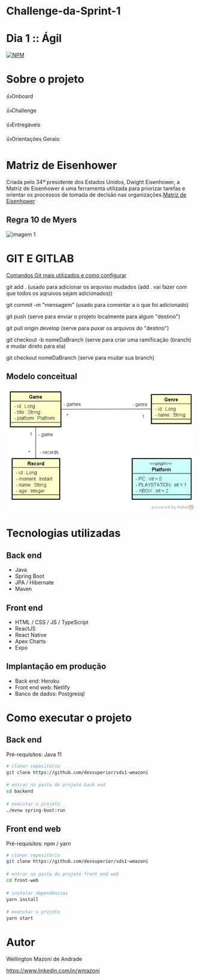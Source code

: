 # Challenge-da-Sprint-1
# Dia 1 :: Ágil

[![NPM](https://img.shields.io/npm/l/react)](https://github.com/LeandrodaSilvaStampini/Challenge-da-Sprint-1/blob/main/LICENSE)
# Sobre o projeto
👍Onboard

👍Challenge

👍Entregáveis

👍Orientações Gerais:
# Matriz de Eisenhower

Criada pelo 34º presidente dos Estados Unidos, Dwight Eisenhower, a Matriz de Eisenhower é uma ferramenta utilizada para priorizar tarefas e orientar os processos de tomada de decisão nas organizações.[Matriz de Eisenhower](https://www.siteware.com.br/produtividade/matriz-de-eisenhower/)

## Regra 10 de Myers
![imagem 1](https://1.bp.blogspot.com/-JiJxvjYuZtg/TzZjpkZIn1I/AAAAAAAAAIg/mnQOPY3bfPg/s400/10myers.jpg%22)

# GIT E GITLAB
[Comandos Git mais utilizados e como configurar](https://blog.geekhunter.com.br/comandos-git-mais-utilizados/)

git add . (usado para adicionar os arquviso mudados (add . vai fazer com que todos os aqruivos sejam adicionados)) 

git commit -m "mensagem" (usado para comentar a o que foi adicionado)

git push (serve para enviar o projeto localmente para algum "destino")

git pull origin develop (serve para puxar os arquivos do "destino")

git checkout -b nomeDaBranch (serve para criar uma ramificação (branch) e mudar direto para ela)

git checkout nomeDaBranch (serve para mudar sua branch)


## Modelo conceitual
![Modelo Conceitual](https://github.com/acenelio/assets/raw/main/sds1/modelo-conceitual.png)

# Tecnologias utilizadas
## Back end
- Java
- Spring Boot
- JPA / Hibernate
- Maven
## Front end
- HTML / CSS / JS / TypeScript
- ReactJS
- React Native
- Apex Charts
- Expo
## Implantação em produção
- Back end: Heroku
- Front end web: Netlify
- Banco de dados: Postgresql

# Como executar o projeto

## Back end
Pré-requisitos: Java 11

```bash
# clonar repositório
git clone https://github.com/devsuperior/sds1-wmazoni

# entrar na pasta do projeto back end
cd backend

# executar o projeto
./mvnw spring-boot:run
```

## Front end web
Pré-requisitos: npm / yarn

```bash
# clonar repositório
git clone https://github.com/devsuperior/sds1-wmazoni

# entrar na pasta do projeto front end web
cd front-web

# instalar dependências
yarn install

# executar o projeto
yarn start
```

# Autor

Wellington Mazoni de Andrade

https://www.linkedin.com/in/wmazoni
